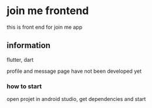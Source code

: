 # join me frontend

this is front end for join me app

## information

flutter, dart

profile and message page have not been developed yet

### how to start
open projet in android studio, get dependencies and start
